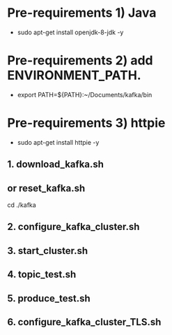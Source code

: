 # Pre-requirements 1) Java   
- sudo apt-get install openjdk-8-jdk -y   
   
# Pre-requirements 2) add ENVIRONMENT_PATH.   
- export PATH=${PATH}:~/Documents/kafka/bin   
   
# Pre-requirements 3) httpie   
- sudo apt-get install httpie -y   
   
## 1. download_kafka.sh   
##    or reset_kafka.sh   
   
   cd ./kafka
   
## 2. configure_kafka_cluster.sh   
   
## 3. start_cluster.sh   
   
## 4. topic_test.sh   
   
## 5. produce_test.sh   
   
## 6. configure_kafka_cluster_TLS.sh   
